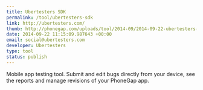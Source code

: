 ```yaml
--- 
title: Ubertesters SDK
permalink: /tool/ubertesters-sdk
link: http://ubertesters.com/
thumb: http://phonegap.com/uploads/tool/2014-09/2014-09-22-ubertesters-sdk.jpg
date: 2014-09-22 11:15:09.987643 +00:00
email: social@ubertesters.com
developer: Ubertesters
type: tool
status: publish
---
```


Mobile app testing tool. Submit and edit bugs directly from your device, see the reports and manage revisions of your PhoneGap app.
